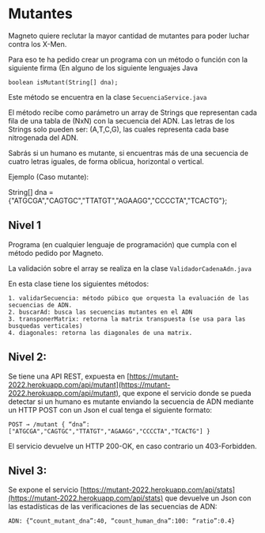 
# Mutantes

Magneto quiere reclutar la mayor cantidad de mutantes para poder luchar
contra los X-Men.

Para eso te ha pedido crear un programa con un método o función con la siguiente firma (En
alguno de los siguiente lenguajes Java

``
 boolean isMutant(String[] dna); 
``

Este método se encuentra en la clase 
``
SecuenciaService.java
``

El método recibe como parámetro un array de Strings que representan cada fila de una tabla
de (NxN) con la secuencia del ADN. Las letras de los Strings solo pueden ser: (A,T,C,G), las
cuales representa cada base nitrogenada del ADN.

Sabrás si un humano es mutante, si encuentras más de una secuencia de cuatro letras
iguales​, de forma oblicua, horizontal o vertical.

Ejemplo (Caso mutante):

String[] dna = {"ATGCGA","CAGTGC","TTATGT","AGAAGG","CCCCTA","TCACTG"};

## Nivel 1
Programa (en cualquier lenguaje de programación) que cumpla con el método pedido por
Magneto.

La validación sobre el  array se realiza en la clase 
``
ValidadorCadenaAdn.java
``

En esta clase tiene los siguientes métodos:

```
1. validarSecuencia: método púbico que orquesta la evaluación de las secuencias de ADN.
2. buscarAd: busca las secuencias mutantes en el ADN
3. transponerMatrix: retorna la matrix transpuesta (se usa para las busquedas verticales)
4. diagonales: retorna las diagonales de una matrix.
```


## Nivel 2:

Se tiene una API REST, expuesta en [https://mutant-2022.herokuapp.com/api/mutant](https://mutant-2022.herokuapp.com/api/mutant), que expone el servicio donde se pueda detectar si un humano es mutante enviando la secuencia de ADN mediante un HTTP POST con un Json el cual tenga el siguiente formato:

``
POST → /mutant
{
“dna”:["ATGCGA","CAGTGC","TTATGT","AGAAGG","CCCCTA","TCACTG"]
}
``

El servicio devuelve un HTTP 200-OK, en caso contrario un 403-Forbidden.

## Nivel 3:

Se expone el servicio  [https://mutant-2022.herokuapp.com/api/stats](https://mutant-2022.herokuapp.com/api/stats) que devuelve un Json con las estadísticas de las verificaciones de las secuencias de ADN:

``
ADN: {“count_mutant_dna”:40, “count_human_dna”:100: “ratio”:0.4}
``
